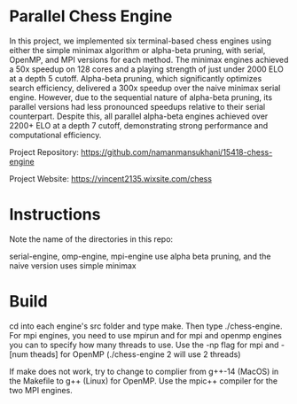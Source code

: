 # Parallel Chess Engine

In this project, we implemented six terminal-based chess engines using either the simple minimax algorithm or alpha-beta pruning, with serial, OpenMP, and MPI versions for each method. The minimax engines achieved a 50x speedup on 128 cores and a playing strength of just under 2000 ELO at a depth 5 cutoff. Alpha-beta pruning, which significantly optimizes search efficiency, delivered a 300x speedup over the naive minimax serial engine. However, due to the sequential nature of alpha-beta pruning, its parallel versions had less pronounced speedups relative to their serial counterpart. Despite this, all parallel alpha-beta engines achieved over 2200+ ELO at a depth 7 cutoff, demonstrating strong performance and computational efficiency.

Project Repository: https://github.com/namanmansukhani/15418-chess-engine

Project Website: https://vincent2135.wixsite.com/chess


# Instructions

Note the name of the directories in this repo:


serial-engine, omp-engine, mpi-engine use alpha beta pruning, and the naive version uses simple minimax

# Build

cd into each engine's src folder and type make. Then type ./chess-engine. For mpi engines, you need to use mpirun and for mpi and openmp engines you can to specify how many threads to use.
Use the -np flag for mpi and -[num theads] for OpenMP (./chess-engine 2 will use 2 threads)

If make does not work, try to change to complier from g++-14 (MacOS) in the Makefile to g++ (Linux) for OpenMP. Use the mpic++ compiler for the two MPI engines.